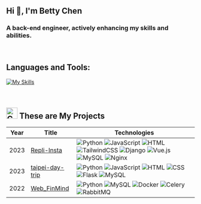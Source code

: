 <!--
**CSY-Betty/CSY-Betty** is a ✨ _special_ ✨ repository because its `README.md` (this file) appears on your GitHub profile.

Here are some ideas to get you started:

- 🔭 I’m currently working on ...
- 🌱 I’m currently learning ...
- 👯 I’m looking to collaborate on ...
- 🤔 I’m looking for help with ...
- 💬 Ask me about ...
- 📫 How to reach me: ...
- 😄 Pronouns: ...
- ⚡ Fun fact: ...
-->

<h2 align="left">Hi 👋, I'm Betty Chen</h2>

<h3 align="left">A back-end engineer, actively enhancing my skills and abilities.</h3>
<br>
<h2 align="left">Languages and Tools:</h2>

[![My Skills](https://skillicons.dev/icons?i=py,js,html,css,django,flask,vue,docker,aws,mongodb,mysql,nginx,git&theme=light&perline=20)](https://skillicons.dev)

<br>

<h2 align="left"><img src="https://media.giphy.com/media/QssGEmpkyEOhBCb7e1/giphy.gif" alt="Coding GIF" width="30" height="30">
These are My Projects</h2>

|Year|Title|Technologies|
|---|---|---|
|2023|[Repli-Insta](https://github.com/CSY-Betty/Repli_Insta)|![Python](https://img.shields.io/badge/python-black?style=flat-square&logo=python) ![JavaScript](https://img.shields.io/badge/JavaScript-black?style=flat-square&logo=JavaScript) ![HTML](https://img.shields.io/badge/HTML-black?style=flat-square&logo=JavaScript) ![TailwindCSS](https://img.shields.io/badge/Tailwind_CSS-black?style=flat-square&logo=tailwindcss) ![Django](https://img.shields.io/badge/Django-black?style=flat-square&logo=Django&logoColor=%23092E20) ![Vue.js](https://img.shields.io/badge/Vue.js-35495E?style=flat-square&logo=vuedotjs&color=black)  ![MySQL](https://img.shields.io/badge/MySQL-black?style=flat-square&logo=MySQL) ![Nginx](https://img.shields.io/badge/Nginx-black?style=flat-square&logo=Nginx&logoColor=%23009639)|
|2023|[taipei-day-trip](https://github.com/CSY-Betty/taipei-day-trip)|![Python](https://img.shields.io/badge/python-black?style=flat-square&logo=python) ![JavaScript](https://img.shields.io/badge/JavaScript-black?style=flat-square&logo=JavaScript) ![HTML](https://img.shields.io/badge/HTML-black?style=flat-square&logo=HTML5) ![CSS](https://img.shields.io/badge/CSS-black?style=flat-square&logo=CSS3) ![Flask](https://img.shields.io/badge/Flask-black?style=flat-square&logo=Flask) ![MySQL](https://img.shields.io/badge/MySQL-black?style=flat-square&logo=MySQL)|
|2022|[Web_FinMind](https://github.com/CSY-Betty/Web_FinMind)|![Python](https://img.shields.io/badge/python-black?style=flat-square&logo=python) ![MySQL](https://img.shields.io/badge/MySQL-black?style=flat-square&logo=MySQL) ![Docker](https://img.shields.io/badge/Docker-black?style=flat-square&logo=Docker) ![Celery](https://img.shields.io/badge/Celery-black?style=flat-square&logo=Celery&logoColor=green) ![RabbitMQ](https://img.shields.io/badge/RabbitMQ-black?style=flat-square&logo=RabbitMQ)|
